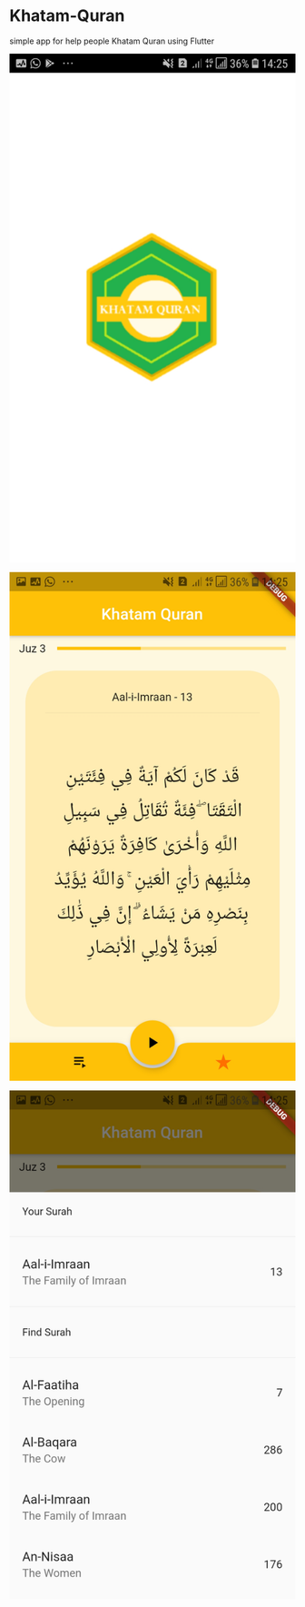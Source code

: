 # Khatam-Quran
simple app for help people Khatam Quran using Flutter

![alt text](https://github.com/userid7/Khatam-Quran/blob/main/img/1.jpg)

![alt text](https://github.com/userid7/Khatam-Quran/blob/main/img/2.jpg)

![alt text](https://github.com/userid7/Khatam-Quran/blob/main/img/3.jpg)
